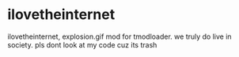 # ilovetheinternet
ilovetheinternet, explosion.gif mod for tmodloader. we truly do live in society. pls dont look at my code cuz its trash
